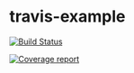 # travis-example

[![Build Status](https://travis-ci.com/wisererik/travis-example.svg?branch=master)](https://travis-ci.com/wisererik/travis-example)

[![Coverage report](https://img.shields.io/codecov/c/github/wisererik/travis-example/master.svg)](https://codecov.io/github/wisererik/travis-example?branch=master)
